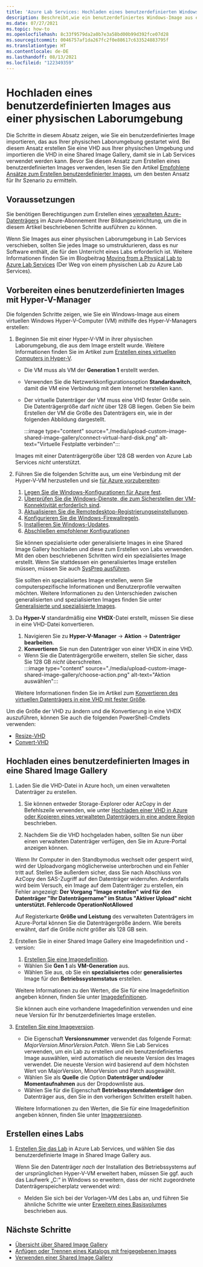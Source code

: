 ```yaml
---
title: 'Azure Lab Services: Hochladen eines benutzerdefinierten Windows-Images aus einer physischen Laborumgebung'
description: Beschreibt,wie ein benutzerdefiniertes Windows-Image aus einer physischen Laborumgebung hochgeladen wird.
ms.date: 07/27/2021
ms.topic: how-to
ms.openlocfilehash: 8c33f9579da2a0b7e3a58bd00b99d392fce07d28
ms.sourcegitcommit: 0046757af1da267fc2f0e88617c633524883795f
ms.translationtype: HT
ms.contentlocale: de-DE
ms.lasthandoff: 08/13/2021
ms.locfileid: "122349359"
---
```

# <a name="bring-a-windows-custom-image-from-a-physical-lab-environment"></a>Hochladen eines benutzerdefinierten Images aus einer physischen Laborumgebung

Die Schritte in diesem Absatz zeigen, wie Sie ein benutzerdefiniertes Image importieren, das aus Ihrer physischen Laborumgebung gestartet wird.  Bei diesem Ansatz erstellen Sie eine VHD aus Ihrer physischen Umgebung und importieren die VHD in eine Shared Image Gallery, damit sie in Lab Services verwendet werden kann.  Bevor Sie diesen Ansatz zum Erstellen eines benutzerdefinierten Images verwenden, lesen Sie den Artikel [Empfohlene Ansätze zum Erstellen benutzerdefinierter Images](approaches-for-custom-image-creation.md), um den besten Ansatz für Ihr Szenario zu ermitteln.

## <a name="prerequisites"></a>Voraussetzungen

Sie benötigen Berechtigungen zum Erstellen eines [verwalteten Azure-Datenträgers](../virtual-machines/managed-disks-overview.md) im Azure-Abonnement Ihrer Bildungseinrichtung, um die in diesem Artikel beschriebenen Schritte ausführen zu können.

Wenn Sie Images aus einer physischen Laborumgebung in Lab Services verschieben, sollten Sie jedes Image so umstrukturieren, dass es nur Software enthält, die für den Unterricht eines Labs erforderlich ist.  Weitere Informationen finden Sie im Blogbeitrag [Moving from a Physical Lab to Azure Lab Services](https://techcommunity.microsoft.com/t5/azure-lab-services/moving-from-a-physical-lab-to-azure-lab-services/ba-p/1654931) (Der Weg von einem physischen Lab zu Azure Lab Services).

## <a name="prepare-a-custom-image-using-hyper-v-manager"></a>Vorbereiten eines benutzerdefinierten Images mit Hyper-V-Manager

Die folgenden Schritte zeigen, wie Sie ein Windows-Image aus einem virtuellen Windows Hyper-V-Computer (VM) mithilfe des Hyper-V-Managers erstellen:

1. Beginnen Sie mit einer Hyper-V-VM in ihrer physischen Laborumgebung, die aus dem Image erstellt wurde.  Weitere Informationen finden Sie im Artikel zum [Erstellen eines virtuellen Computers in Hyper-V](/windows-server/virtualization/hyper-v/get-started/create-a-virtual-machine-in-hyper-v).
    -   Die VM muss als VM der **Generation 1** erstellt werden.
    -   Verwenden Sie die Netzwerkkonfigurationsoption **Standardswitch**, damit die VM eine Verbindung mit dem Internet herstellen kann.
    -   Der virtuelle Datenträger der VM muss eine VHD fester Größe sein.  Die Datenträgergröße darf *nicht* über 128 GB liegen. Geben Sie beim Erstellen der VM die Größe des Datenträgers ein, wie in der folgenden Abbildung dargestellt.
       
        :::image type="content" source="./media/upload-custom-image-shared-image-gallery/connect-virtual-hard-disk.png" alt-text="Virtuelle Festplatte verbinden":::

    Images mit einer Datenträgergröße über 128 GB werden von Azure Lab Services *nicht* unterstützt. 
   
1. Führen Sie die folgenden Schritte aus, um eine Verbindung mit der Hyper-V-VM herzustellen und sie [für Azure vorzubereiten](../virtual-machines/windows/prepare-for-upload-vhd-image.md):
    1. [Legen Sie die Windows-Konfigurationen für Azure fest](../virtual-machines/windows/prepare-for-upload-vhd-image.md#set-windows-configurations-for-azure).
    1. [Überprüfen Sie die Windows-Dienste, die zum Sicherstellen der VM-Konnektivität erforderlich sind](../virtual-machines/windows/prepare-for-upload-vhd-image.md#check-the-windows-services).
    1. [Aktualisieren Sie die Remotedesktop-Registrierungseinstellungen](../virtual-machines/windows/prepare-for-upload-vhd-image.md#update-remote-desktop-registry-settings).
    1. [Konfigurieren Sie die Windows-Firewallregeln](../virtual-machines/windows/prepare-for-upload-vhd-image.md#configure-windows-firewall-rules).
    1. [Installieren Sie Windows-Updates](../virtual-machines/windows/prepare-for-upload-vhd-image.md).
    1. [Abschließen empfohlener Konfigurationen](../virtual-machines/windows/prepare-for-upload-vhd-image.md#complete-the-recommended-configurations) 
        
    Sie können spezialisierte oder generalisierte Images in eine Shared Image Gallery hochladen und diese zum Erstellen von Labs verwenden.  Mit den oben beschriebenen Schritten wird ein spezialisiertes Image erstellt. Wenn Sie stattdessen ein generalisiertes Image erstellen müssen, müssen Sie auch [SysPrep ausführen](../virtual-machines/windows/prepare-for-upload-vhd-image.md#determine-when-to-use-sysprep).  

    Sie sollten ein spezialisiertes Image erstellen, wenn Sie computerspezifische Informationen und Benutzerprofile verwalten möchten.  Weitere Informationen zu den Unterschieden zwischen generalisierten und spezialisierten Images finden Sie unter [Generalisierte und spezialisierte Images](../virtual-machines/shared-image-galleries.md#generalized-and-specialized-images).

1. Da **Hyper-V** standardmäßig eine **VHDX**-Datei erstellt, müssen Sie diese in eine VHD-Datei konvertieren.
    1. Navigieren Sie zu **Hyper-V-Manager** -> **Aktion** -> **Datenträger bearbeiten**.
    1. **Konvertieren** Sie nun den Datenträger von einer VHDX in eine VHD.  
     - Wenn Sie die Datenträgergröße erweitern, stellen Sie sicher, dass Sie 128 GB *nicht* überschreiten.        
        :::image type="content" source="./media/upload-custom-image-shared-image-gallery/choose-action.png" alt-text="Aktion auswählen":::   

    Weitere Informationen finden Sie im Artikel zum [Konvertieren des virtuellen Datenträgers in eine VHD mit fester Größe](../virtual-machines/windows/prepare-for-upload-vhd-image.md#convert-the-virtual-disk-to-a-fixed-size-vhd).

Um die Größe der VHD zu ändern und die Konvertierung in eine VHDX auszuführen, können Sie auch die folgenden PowerShell-Cmdlets verwenden:
- [Resize-VHD](/powershell/module/hyper-v/resize-vhd?view=windowsserver2019-ps)
- [Convert-VHD](/powershell/module/hyper-v/convert-vhd?view=windowsserver2019-ps)

## <a name="upload-the-custom-image-to-a-shared-image-gallery"></a>Hochladen eines benutzerdefinierten Images in eine Shared Image Gallery

1. Laden Sie die VHD-Datei in Azure hoch, um einen verwalteten Datenträger zu erstellen.
    1. Sie können entweder Storage-Explorer oder AzCopy in der Befehlszeile verwenden, wie unter [Hochladen einer VHD in Azure oder Kopieren eines verwalteten Datenträgers in eine andere Region](../virtual-machines/windows/disks-upload-vhd-to-managed-disk-powershell.md) beschrieben.        

    1. Nachdem Sie die VHD hochgeladen haben, sollten Sie nun über einen verwalteten Datenträger verfügen, den Sie im Azure-Portal anzeigen können. 
    
    Wenn Ihr Computer in den Standbymodus wechselt oder gesperrt wird, wird der Uploadvorgang möglicherweise unterbrochen und ein Fehler tritt auf.  Stellen Sie außerdem sicher, dass Sie nach Abschluss von AzCopy den SAS-Zugriff auf den Datenträger widerrufen.  Andernfalls wird beim Versuch, ein Image auf dem Datenträger zu erstellen, ein Fehler angezeigt: **Der Vorgang "Image erstellen" wird für den Datenträger "Ihr Datenträgername" im Status "Aktiver Upload" nicht unterstützt. Fehlercode OperationNotAllowed**
    
    Auf Registerkarte **Größe und Leistung** des verwalteten Datenträgers im Azure-Portal können Sie die Datenträgergröße ändern. Wie bereits erwähnt, darf die Größe *nicht* größer als 128 GB sein.

1. Erstellen Sie in einer Shared Image Gallery eine Imagedefinition und -version:
    1. [Erstellen Sie eine Imagedefinition](../virtual-machines/windows/shared-images-portal.md#create-an-image-definition).  
     - Wählen Sie **Gen 1** als **VM-Generation** aus.
     - Wählen Sie aus, ob Sie ein **spezialisiertes** oder **generalisiertes** Image für den **Betriebssystemstatus** erstellen.
     
    Weitere Informationen zu den Werten, die Sie für eine Imagedefinition angeben können, finden Sie unter [Imagedefinitionen](../virtual-machines/shared-image-galleries.md#image-definitions). 
    
    Sie können auch eine vorhandene Imagedefinition verwenden und eine neue Version für Ihr benutzerdefiniertes Image erstellen.
    
1. [Erstellen Sie eine Imageversion](../virtual-machines/windows/shared-images-portal.md#create-an-image-version).
    - Die Eigenschaft **Versionsnummer** verwendet das folgende Format: *MajorVersion.MinorVersion.Patch*.   Wenn Sie Lab Services verwenden, um ein Lab zu erstellen und ein benutzerdefiniertes Image auswählen, wird automatisch die neueste Version des Images verwendet.  Die neueste Version wird basierend auf dem höchsten Wert von MajorVersion, MinorVersion und Patch ausgewählt.
    - Wählen Sie als **Quelle** die Option **Datenträger und/oder Momentaufnahmen** aus der Dropdownliste aus.
    - Wählen Sie für die Eigenschaft **Betriebssystemdatenträger** den Datenträger aus, den Sie in den vorherigen Schritten erstellt haben.
    
    Weitere Informationen zu den Werten, die Sie für eine Imagedefinition angeben können, finden Sie unter [Imageversionen](../virtual-machines/shared-image-galleries.md#image-versions). 

## <a name="create-a-lab"></a>Erstellen eines Labs

1. [Erstellen Sie das Lab](tutorial-setup-classroom-lab.md) in Azure Lab Services, und wählen Sie das benutzerdefinierte Image in Shared Image Gallery aus.

    Wenn Sie den Datenträger *nach* der Installation des Betriebssystems auf der ursprünglichen Hyper-V-VM erweitert haben, müssen Sie ggf. auch das Laufwerk „C:“ in Windows so erweitern, dass der nicht zugeordnete Datenträgerspeicherplatz verwendet wird:      
    - Melden Sie sich bei der Vorlagen-VM des Labs an, und führen Sie ähnliche Schritte wie unter [Erweitern eines Basisvolumes](/windows-server/storage/disk-management/extend-a-basic-volume) beschrieben aus.

## <a name="next-steps"></a>Nächste Schritte

* [Übersicht über Shared Image Gallery](../virtual-machines/shared-image-galleries.md)
* [Anfügen oder Trennen eines Katalogs mit freigegebenen Images](how-to-attach-detach-shared-image-gallery.md)
* [Verwenden einer Shared Image Gallery](how-to-use-shared-image-gallery.md)